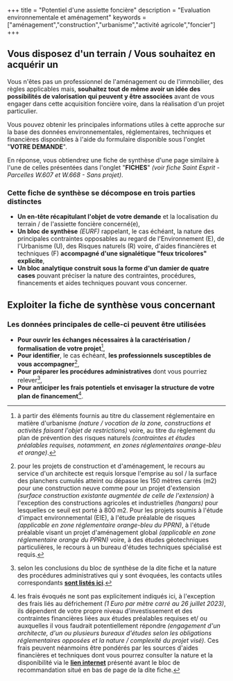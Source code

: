 +++
title = "Potentiel d'une assiette foncière"
description = "Evaluation environnementale et aménagement"
keywords = ["aménagement","construction","urbanisme","activité agricole","foncier"]
+++

## Vous disposez d'un terrain / Vous souhaitez en acquérir un

Vous n'êtes pas un professionnel de l'aménagement ou de l'immobilier, des règles applicables mais, **souhaitez tout de même avoir un idée des possibilités de valorisation qui peuvent y être associées** avant de vous engager dans cette acquisition foncière voire, dans la réalisation d'un projet particulier.

Vous pouvez obtenir les principales informations utiles à cette approche sur la base des données environnementales, réglementaires, techniques et financières disponibles à l'aide du formulaire disponible sous l'onglet "**VOTRE DEMANDE**".

En réponse, vous obtiendrez une fiche de synthèse d'une page similaire à l'une de celles présentées dans l'onglet "**FICHES**" *(voir fiche Saint Esprit - Parcelles W.607 et W.668 - Sans projet)*.

### Cette fiche de synthèse se décompose en trois parties distinctes

- **Un en-tête récapitulant l'objet de votre demande** et la localisation du terrain / de l'assiette foncière concerné(e),
- **Un bloc de synthèse** *(EURF)* rappelant, le cas échéant, la nature des principales contraintes opposables au regard de l'Environnement (E), de l'Urbanisme (U), des Risques naturels (R) voire, d'aides financières et techniques (F) **accompagné d'une signalétique "feux tricolores" explicite**,
- **Un bloc analytique construit sous la forme d'un damier de quatre cases** pouvant préciser la nature des contraintes, procédures, financements et aides techniques pouvant vous concerner.

## Exploiter la fiche de synthèse vous concernant

### Les données principales de celle-ci peuvent être utilisées

- **Pour ouvrir les échanges nécessaires à la caractérisation / formalisation de votre projet**[^1],
- **Pour identifier**, le cas échéant, **les professionnels susceptibles de vous accompagner**[^2],
- **Pour préparer les procédures administratives** dont vous pourriez relever[^3],
- **Pour anticiper les frais potentiels et envisager la structure de votre plan de financement**[^4].

[^1]: à partir des éléments fournis au titre du classement réglementaire en matière d'urbanisme *(nature / vocation de la zone, constructions et activités faisant l'objet de restrictions)* voire, au titre du règlement du plan de prévention des risques naturels *(contraintes et études préalables requises, notamment, en zones réglementaires orange-bleu et orange)*.
[^2]: pour les projets de construction et d'aménagement, le recours au service d'un architecte est requis lorsque l'emprise au sol / la surface des planchers cumulés atteint ou dépasse les 150 mètres carrés (m2) pour une construction neuve comme pour un projet d'extension *(surface construction existante augmentée de celle de l'extension)* à l'exception des constructions agricoles et industrielles *(hangars)* pour lesquelles ce seuil est porté à 800 m2.
Pour les projets soumis à l'étude d'impact environnemental (EIE), à l'étude préalable de risques *(applicable en zone réglementaire orange-bleu du PPRN)*, à l'étude préalable visant un projet d'aménagement global *(applicable en zone réglementaire orange du PPRN)* voire, à des études géotechniques particulières, le recours à un bureau d'études techniques spécialisé est requis.
[^3]: selon les conclusions du bloc de synthèse de la dite fiche et la nature des procédures administratives qui y sont évoquées, les contacts utiles correspondants **[sont listés ici](https://evalpro.vercel.app/pages/environnement-amenagement/contacts-utiles/)**.
[^4]: les frais évoqués ne sont pas explicitement indiqués ici, à l'exception des frais liés au défrichement *(1 Euro par mètre carré au 26 juillet 2023)*, ils dépendent de votre propre niveau d'investissement et des contraintes financières liées aux études préalables requises et/ ou auxquelles il vous faudrait potentiellement répondre *(engagement d'un architecte, d'un ou plusieurs bureaux d'études selon les obligations réglementaires opposées et la nature / complexité du projet visé)*.
Ces frais peuvent néanmoins être pondérés par les sources d'aides financières et techniques dont vous pourrez consulter la nature et la disponibilité via le **[lien internet](https://aides-territoires.beta.gouv.fr)** présenté avant le bloc de recommandation situé en bas de page de la dite fiche.
